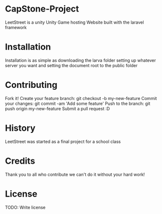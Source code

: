 # CapStone-Project

LeetStreet is a unity Unity Game hosting Website built with the laravel framework

# Installation

Installation is as simple as downloading the larva folder setting up whatever server you want and setting the document root to the public folder

# Contributing

Fork it!
Create your feature branch: git checkout -b my-new-feature
Commit your changes: git commit -am 'Add some feature'
Push to the branch: git push origin my-new-feature
Submit a pull request :D

# History

LeetStreet was started as a final project for a school class

# Credits

Thank you to all who contribute we can't do it without your hard work!

# License

TODO: Write license
